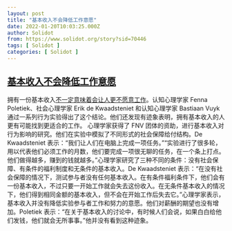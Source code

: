 ```yaml
---
layout: post
title: "基本收入不会降低工作意愿"
date: 2022-01-20T10:03:25.000Z
author: Solidot
from: https://www.solidot.org/story?sid=70446
tags: [ Solidot ]
categories: [ Solidot ]
---
```

<!--1642673005000-->
[基本收入不会降低工作意愿](https://www.solidot.org/story?sid=70446)
------

<div>
拥有一份基本收入<a href="https://phys.org/news/2022-01-basic-income-people-willingness.html">不一定意味着会让人更不愿意工作</a>。认知心理学家 Fenna Poletiek、社会心理学家 Erik de Kwaadsteniet 和认知心理学家 Bastiaan Vuyk 通过一系列行为实验得出了这个结论。他们还发现有迹象表明，拥有基本收入的人更有可能找到更适合的工作。 心理学家获得了 FNV 团体的资助，进行基本收入对行为影响的研究。他们在实验中模拟了不同形式的社会保障给付结构。De Kwaadsteniet 表示：“我们让人们在电脑上完成一项任务。”“实验进行了很多轮，用以代表他们必须工作的月数，他们要完成一项很无聊的任务，在一个条上打点。他们做得越多，赚到的钱就越多。”心理学家研究了三种不同的条件：没有社会保障、有条件的福利制度和无条件的基本收入。De Kwaadsteniet 表示：“在没有社会保障的情况下，测试参与者没有任何基本收入。在有条件福利条件下，他们会有一份基本收入，不过只要一开始工作就会失去这份收入。在无条件基本收入的情况下，他们得到相同金额的基本收入，但不会在开始工作后失去它。”心理学家表示，基本收入并没有降低实验参与者工作和努力的意愿。他们对薪酬的期望也没有增加。Poletiek 表示：“在关于基本收入的讨论中，有时候人们会说，如果白白给他们发钱，他们就会无所事事。”他并没有看到这种迹象。
</div>
